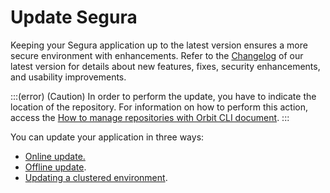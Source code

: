 # Update Segura

Keeping your Segura application up to the latest version ensures a more secure environment with enhancements. Refer to the [Changelog](/v4/docs/changelog) of our latest version for details about new features, fixes, security enhancements, and usability improvements.

:::(error) (Caution)
In order to perform the update, you have to indicate the location of the repository. For information on how to perform this action, access the [How to manage repositories with Orbit CLI document](/v4/docs/how-to-manage-repositories-with-orbit-cli).
:::

You can update your application in three ways:

* [Online update.](/v4/docs/installation-how-to-update-Segura-online)
* [Offline update](/v4/docs/installation-how-to-update-Segura-offline).
* [Updating a clustered environment](/v4/docs/installation-how-to-update-cluster).